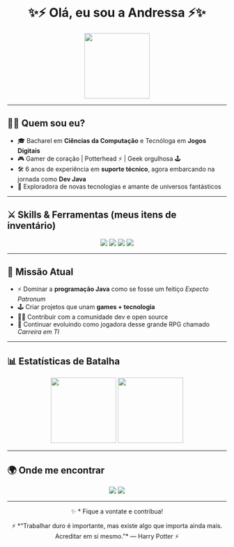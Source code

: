 <h1 align="center">✨⚡ Olá, eu sou a Andressa ⚡✨</h1>

<p align="center">
  <img src="https://media0.giphy.com/media/v1.Y2lkPTc5MGI3NjExaTZ0MWd6amNiZzdxaXR4b2E5cmphZmpvZzN4dDV3OTFwa21xOXp0dyZlcD12MV9pbnRlcm5hbF9naWZfYnlfaWQmY3Q9Zw/26AHIsED7Dvoix6zm/giphy.gif" width="150"/>
</p>



---

## 🧙‍♀️ Quem sou eu?

- 🎓 Bacharel em **Ciências da Computação** e Tecnóloga em **Jogos Digitais**  
- 🎮 Gamer de coração | Potterhead ⚡ | Geek orgulhosa 🕹️  
- 🛠️ 6 anos de experiência em **suporte técnico**, agora embarcando na jornada como **Dev Java**  
- 🚀 Exploradora de novas tecnologias e amante de universos fantásticos  

---

## ⚔️ Skills & Ferramentas (meus itens de inventário)

<p align="center">
  <img src="https://img.shields.io/badge/Java-ED8B00?style=for-the-badge&logo=java&logoColor=white"/>
  <img src="https://img.shields.io/badge/Git-F05032?style=for-the-badge&logo=git&logoColor=white"/>
  <img src="https://img.shields.io/badge/GitHub-181717?style=for-the-badge&logo=github&logoColor=white"/>
  <img src="https://img.shields.io/badge/VS%20Code-007ACC?style=for-the-badge&logo=visual-studio-code&logoColor=white"/>
</p>


---

## 🎯 Missão Atual

- ⚡ Dominar a **programação Java** como se fosse um feitiço *Expecto Patronum*  
- 🕹️ Criar projetos que unam **games + tecnologia**  
- 👩‍💻 Contribuir com a comunidade dev e open source  
- 🔮 Continuar evoluindo como jogadora desse grande RPG chamado *Carreira em TI*  

---

## 📊 Estatísticas de Batalha

<p align="center">
  <img src="https://github-readme-stats.vercel.app/api?andressafunesO&show_icons=true&theme=radical" height="150"/>
  <img src="https://github-readme-stats.vercel.app/api/top-langs/?andressafunes&layout=compact&theme=radical" height="150"/>
</p>



---

## 🌍 Onde me encontrar

<p align="center">
  <a href="https://www.linkedin.com/in/andressa-funes-47476368/"><img src="https://img.shields.io/badge/LinkedIn-0A66C2?style=for-the-badge&logo=linkedin&logoColor=white"/></a>
  <a href="mailto:andressafunes92@gmail.com"><img src="https://img.shields.io/badge/Owl%20Post-8B0000?style=for-the-badge&logo=gmail&logoColor=white"/></a>
</p>



---

<p align="center">
  ✨ * Fique a vontate e contribua!  
</p>
<p align="center">
  ⚡ *“Trabalhar duro é importante, mas existe algo que importa ainda mais. Acreditar em si mesmo.”* — Harry Potter ⚡  
</p>
